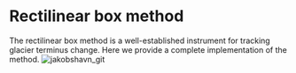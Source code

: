 # Rectilinear box method
The rectilinear box method is a well-established instrument for tracking glacier terminus change. Here we provide a complete implementation of the method.
![jakobshavn_git](https://user-images.githubusercontent.com/68990782/188456837-30c44202-971b-4d4c-9ac8-3d3e011543b3.png)
